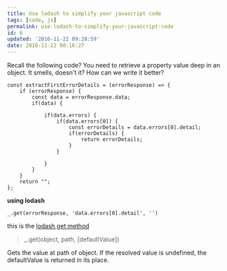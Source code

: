 ```yaml
---
title: Use lodash to simplify your javascript code
tags: [code, js]
permalink: use-lodash-to-simplify-your-javascript-code
id: 6
updated: '2016-11-22 09:28:59'
date: 2016-11-22 00:16:27
---
```


Recall the following code? You need to retrieve a property value deep in an object. It smells, doesn't it? 
How can we write it better? 

```
const extractFirstErrorDetails = (errorResponse) => {
    if (errorResponse) {
        const data = errorResponse.data;
        if(data) {

            if(data.errors) {
                if(data.errors[0]) {
                    const errorDetails = data.errors[0].detail;
                    if(errorDetails) {
                        return errorDetails;
                    }
                }

            }
        }
    }
    return "";
};
```
**using lodash**

`_.get(errorResponse, 'data.errors[0].detail', '')`

this is the [lodash get method](https://lodash.com/docs/4.16.6#get)
> _.get(object, path, [defaultValue])

Gets the value at path of object. If the resolved value is undefined, the defaultValue is returned in its place.
